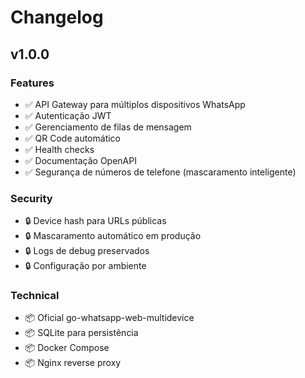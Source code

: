 # Changelog

## v1.0.0

### Features
- ✅ API Gateway para múltiplos dispositivos WhatsApp
- ✅ Autenticação JWT
- ✅ Gerenciamento de filas de mensagem
- ✅ QR Code automático
- ✅ Health checks
- ✅ Documentação OpenAPI
- ✅ Segurança de números de telefone (mascaramento inteligente)

### Security
- 🔒 Device hash para URLs públicas
- 🔒 Mascaramento automático em produção
- 🔒 Logs de debug preservados
- 🔒 Configuração por ambiente

### Technical
- 📦 Oficial go-whatsapp-web-multidevice
- 📦 SQLite para persistência
- 📦 Docker Compose
- 📦 Nginx reverse proxy